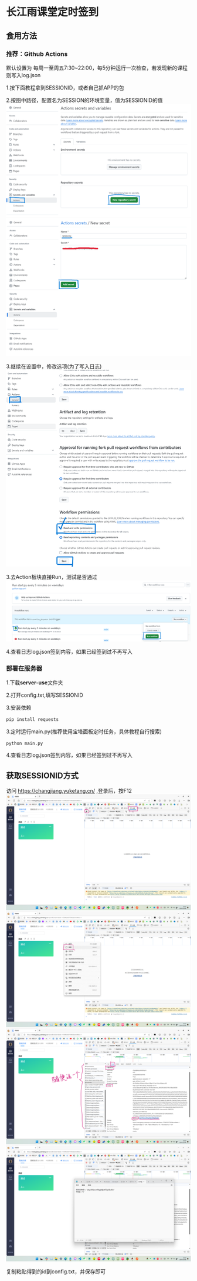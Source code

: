 # 长江雨课堂定时签到
## 食用方法
### 推荐：Github Actions
默认设置为 每周一至周五7:30~22:00，每5分钟运行一次检查，若发现新的课程则写入log.json

1.按下面教程拿到SESSIONID，或者自己抓APP的包

2.按图中路径，配置名为SESSION的环境变量，值为SESSIONID的值
![图片1](img/Step_1.png)
![图片2](img/Step_2.png)

3.继续在设置中，修改选项(为了写入日志)
![图片3](img/Step_3.png)

3.去Action板块直接Run，测试是否通过
![图片4](img/Step_4.png)

4.查看日志log.json签到内容，如果已经签到过不再写入

### 部署在服务器
1.下载**server-use**文件夹

2.打开config.txt,填写SESSIONID

3.安装依赖
```bash
pip install requests
```
3.定时运行main.py(推荐使用宝塔面板定时任务，具体教程自行搜索)
```python
python main.py
```

4.查看日志log.json签到内容，如果已经签到过不再写入

## 获取SESSIONID方式

访问 https://changjiang.yuketang.cn/ ,登录后，按F12
![图片1](server-use/screenShot/1.png)
![图片2](server-use/screenShot/2.png)
![图片3](server-use/screenShot/3.png)
![图片4](server-use/screenShot/4.png)

复制粘贴得到的id到config.txt，并保存即可
